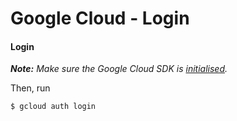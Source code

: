 # Google Cloud - Login


#### Login
___Note:__ Make sure the Google Cloud SDK is [initialised](./install.md)._

Then, run
```bash
$ gcloud auth login
```
